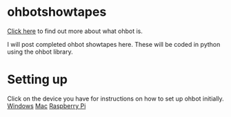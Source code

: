 # ohbotshowtapes
[Click here](https://ohbot.co.uk/) to find out more about what ohbot is.

I will post completed ohbot showtapes here. These will be coded in python using the ohbot library.

# Setting up
Click on the device you have for instructions on how to set up ohbot initially.
[Windows](https://github.com/ohbot/ohbot-python/blob/master/Docs/Setup_Windows.md)
[Mac](https://github.com/ohbot/ohbot-python/blob/master/Docs/Setup_Mac.md)
[Raspberry Pi](https://github.com/ohbot/ohbot-python/blob/master/Docs/Setup_Pi.md)
